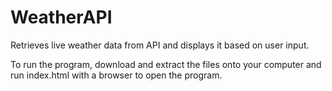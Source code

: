 # WeatherAPI
Retrieves live weather data from API and displays it based on user input.

To run the program, download and extract the files onto your computer and run index.html with a browser to open the program.
